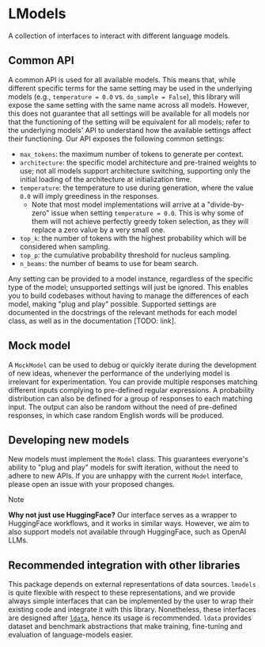 # LModels

A collection of interfaces to interact with different language models.

## Common API

A common API is used for all available models. This means that, while different specific terms for the same setting may be used in the underlying models (e.g., `temperature = 0.0` vs. `do_sample = False`), this library will expose the same setting with the same name across all models. However, this does not guarantee that all settings will be available for all models nor that the functioning of the setting will be equivalent for all models; refer to the underlying models' API to understand how the available settings affect their functioning. Our API exposes the following common settings:

- `max_tokens`: the maximum number of tokens to generate per context.
- `architecture`: the specific model architecture and pre-trained weights to use; not all models support architecture switching, supporting only the initial loading of the architecture at initialization time.
- `temperature`: the temperature to use during generation, where the value `0.0` will imply greediness in the responses.
    - Note that most model implementations will arrive at a "divide-by-zero" issue when setting `temperature = 0.0`. This is why some of them will not achieve perfectly greedy token selection, as they will replace a zero value by a very small one.
- `top_k`: the number of tokens with the highest probability which will be considered when sampling.
- `top_p`: the cumulative probability threshold for nucleus sampling.
- `n_beams`: the number of beams to use for beam search.

Any setting can be provided to a model instance, regardless of the specific type of the model; unsupported settings will just be ignored. This enables you to build codebases without having to manage the differences of each model, making "plug and play" possible. Supported settings are documented in the docstrings of the relevant methods for each model class, as well as in the documentation [TODO: link].

## Mock model

A `MockModel` can be used to debug or quickly iterate during the development of new ideas, whenever the performance of the underlying model is irrelevant for experimentation. You can provide multiple responses matching different inputs complying to pre-defined regular expressions. A probability distribution can also be defined for a group of responses to each matching input. The output can also be random without the need of pre-defined responses, in which case random English words will be produced.

## Developing new models

New models must implement the `Model` class. This guarantees everyone's ability to "plug and play" models for swift iteration, without the need to adhere to new APIs. If you are unhappy with the current `Model` interface, please open an issue with your proposed changes.

> [!NOTE]
>  **Why not just use HuggingFace?** Our interface serves as a wrapper to HuggingFace workflows, and it works in similar ways. However, we aim to also support models not available through HuggingFace, such as OpenAI LLMs.

## Recommended integration with other libraries
This package depends on external representations of data sources. `lmodels` is quite flexible with respect to these representations, and we provide always simple interfaces that can be implemented by the user to wrap their existing code and integrate it with this library. Nonetheless, these interfaces are designed after [`ldata`](https://github.com/serhez/ldata), hence its usage is recommended. `ldata` provides dataset and benchmark abstractions that make training, fine-tuning and evaluation of language-models easier.
